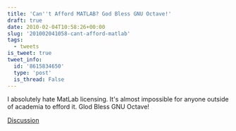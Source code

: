 ```yaml
---
title: 'Can''t Afford MATLAB? God Bless GNU Octave!'
draft: true
date: 2010-02-04T10:58:26+00:00
slug: '201002041058-cant-afford-matlab'
tags:
  - tweets
is_tweet: true
tweet_info:
  id: '8615834650'
  type: 'post'
  is_thread: False
---
```




I absolutely hate MatLab licensing. It's almost impossible for anyone outside of academia to efford it. Glod Bless GNU Octave!

[Discussion](https://x.com/sytelus/status/8615834650)
